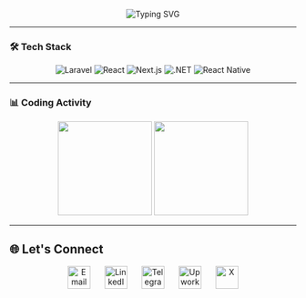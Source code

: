 <p align="center">
  <img src="https://readme-typing-svg.demolab.com?font=Fira+Code&weight=500&size=26&duration=4000&pause=1000&color=22C55E&center=true&vCenter=true&width=435&lines=Hi+%F0%9F%91%8B%2C+I'm+Dawit+Terefe;Full-Stack+Developer;From+Ethiopia+%F0%9F%87%AA%F0%9F%87%B9" alt="Typing SVG">
</p>

---

### 🛠️ Tech Stack
<p align="center">
  <img src="https://img.shields.io/badge/Laravel-FF2D20?logo=laravel&logoColor=white" alt="Laravel">
  <img src="https://img.shields.io/badge/React-20232A?logo=react" alt="React">
  <img src="https://img.shields.io/badge/Next.js-000000?logo=next.js&logoColor=white" alt="Next.js">
  <img src="https://img.shields.io/badge/.NET-512BD4?logo=.net&logoColor=white" alt=".NET">
  <img src="https://img.shields.io/badge/React_Native-20232A?logo=react" alt="React Native">
</p>

---

### 📊 Coding Activity
<p align="center">
  <img src="https://github-readme-stats.vercel.app/api?username=dawitterefe&show_icons=true&theme=dark&count_private=true&hide_border=true" height="165">
  <img src="https://github-readme-stats.vercel.app/api/top-langs/?username=dawitterefe&layout=compact&theme=dark&hide_border=true&langs_count=6" height="165">
</p>

---

## 🌐 Let's Connect

<p align="center" style="display: flex; justify-content: center; gap: 25px; flex-wrap: wrap;">
  <a href="mailto:dawitterefe@outlook.com" target="_blank" title="Email">
    <span>
      <img src="https://img.icons8.com/ios-filled/50/22C55E/gmail.png" width="40" alt="Email" style="display:inline-block;">
    </span>
  </a>
  <a href="https://www.linkedin.com/in/dawit-terefe/" target="_blank" title="LinkedIn">
    <span>
      <img src="https://img.icons8.com/ios-filled/50/22C55E/linkedin.png" width="40" alt="LinkedIn" style="display:inline-block;">
    </span>
  </a>
  <a href="https://t.me/dawit_terefe" target="_blank" title="Telegram">
    <span>
      <img src="https://img.icons8.com/ios-filled/50/22C55E/telegram-app.png" width="40" alt="Telegram" style="display:inline-block;">
    </span>
  </a>
  <a href="https://www.upwork.com/freelancers/~01a1d50dee01a4306a" target="_blank" title="Upwork">
    <span>
      <img src="https://img.icons8.com/ios-filled/50/22C55E/upwork.png" width="40" alt="Upwork" style="display:inline-block;">
    </span>
  </a>
  <a href="https://x.com/dawiterefe" target="_blank" title="X">
    <span>
      <img src="https://img.icons8.com/ios-filled/50/22C55E/twitterx--v1.png" width="40" alt="X" style="display:inline-block;">
    </span>
  </a>
</p>













